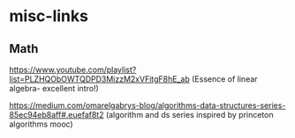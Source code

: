 # misc-links

## Math

https://www.youtube.com/playlist?list=PLZHQObOWTQDPD3MizzM2xVFitgF8hE_ab (Essence of linear algebra- excellent intro!)

https://medium.com/omarelgabrys-blog/algorithms-data-structures-series-85ec94eb8aff#.euefaf8t2 (algorithm and ds series inspired by princeton algorithms mooc)

